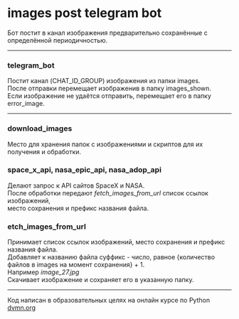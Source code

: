 # images post telegram bot
Бот постит в канал изображения предварительно сохранённые с определённой периодичностью.
___
### telegram_bot
Постит канал (CHAT_ID_GROUP) изображения из папки images.<br/>
После отправки перемещает изображенив в папку images_shown.<br/>
Если изображение не удаётся отправить, перемещает его в папку error_image.<br/>
___
### download_images
Место для хранения папок с изображениями и скриптов для их получения и обработки.
### space_x_api, nasa_epic_api, nasa_adop_api
Делают запрос к API сайтов SpaceX и NASA.<br/>
После обработки передают *fetch_images_from_url* список ссылок изображений,<br/>
место сохранения и префикс названия файла.
### etch_images_from_url
Принимает список ссылок изображений, место сохранения и префикс названия файла.<br/>
Добавляет к названию файла суффикс - число, равное {количество файлов в images на момент сохранения} + 1.<br/>
Например *image_27.jpg*<br/>
Скачивает изображение и сохраняет его в указанную папку.
___
Код написан в образовательных целях на онлайн курсе по Python [dvmn.org](https://dvmn.org)





